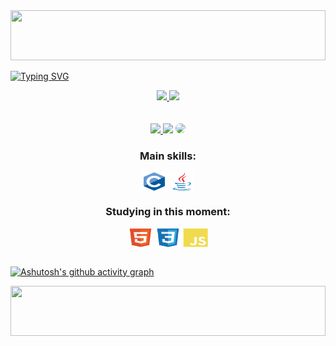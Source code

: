 <img width=100% height= 80 src="https://thumbs.gfycat.com/GrayInsecureAmoeba-max-1mb.gif"/>

[![Typing SVG](https://readme-typing-svg.herokuapp.com/?color=00ffff&size=35&center=true&vCenter=true&width=1000&lines=HELLO,+My+name+is+Joana+Shizu;I'm+from+Brazil;Graduate+student+in+Computer+Science;Be+Welcome!+:%29)](https://git.io/typing-svg)


<div align="center">
  <a href="https://github.com/JoanaShizu">
  <img height="180em" src="https://github-readme-stats.vercel.app/api?username=JoanaShizu&show_icons=true&hide_border=true&title_color=FF38A2&icon_color=00FFFF&text_color=c9d1d9&bg_color=0d1117&include_all_commits=true&count_private=true"/>
  <img height="180em" src="https://github-readme-stats.vercel.app/api/top-langs/?username=JoanaShizu&layout=compact&hide_border=true&title_color=FF38A2&text_color=00FFFF&bg_color=0d1117"/>
</div>

<div style="display: inline_block" align="center"><br><br>
<a href="https://www.instagram.com/joanashizu/" target="_blank"><img src="https://img.shields.io/badge/-Instagram-%23E4405F?style=for-the-badge&logo=instagram&logoColor=white"</a>
<a href = "mailto:camargojoana09@gmail.com"> <img src="https://img.shields.io/badge/-Gmail-%23333?style=for-the-badge&logo=gmail&logoColor=white" target="_blank"></a>
<a href="https://www.linkedin.com/in/joana-shizu-90ab65253/" target="_blank"><img src="https://img.shields.io/badge/-LinkedIn-%230077B5?style=for-the-badge&logo=linkedin&logoColor=white" style="border-radius: 30px" target="_blank"></a> 
 </div>
 
<div style="display: inline_block" align="center">

### Main skills:
<img align="center" alt="C" height="30" width="40" src="https://raw.githubusercontent.com/devicons/devicon/master/icons/c/c-original.svg">
<img align="center" alt="Java" height="30" width="40" src="https://raw.githubusercontent.com/devicons/devicon/master/icons/java/java-original.svg">

### Studying in this moment:
<img align="center" alt="HTML" height="30" width="40" src="https://raw.githubusercontent.com/devicons/devicon/master/icons/html5/html5-original.svg">
  <img align="center" alt="CSS" height="30" width="40" src="https://raw.githubusercontent.com/devicons/devicon/master/icons/css3/css3-original.svg">
  <img align="center" alt="JS" height="30" width="40" src="https://raw.githubusercontent.com/devicons/devicon/master/icons/javascript/javascript-plain.svg">
</div><br>

[![Ashutosh's github activity graph](https://github-readme-activity-graph.cyclic.app/graph?username=JoanaShizu&bg_color=000000&color=ff38a2&line=00ffff&point=e600c7&area=true&hide_border=true)](https://github.com/ashutosh00710/github-readme-activity-graph)

<img width=100% height= 80 src="https://thumbs.gfycat.com/GrayInsecureAmoeba-max-1mb.gif"/>
